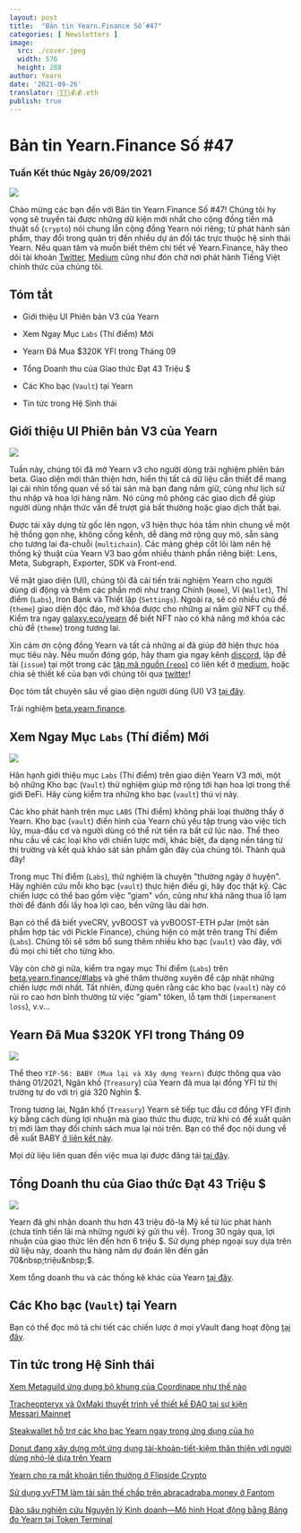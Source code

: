 ```yaml
---
layout: post
title:  "Bản tin Yearn.Finance Số #47"
categories: [ Newsletters ]
image:
  src: ./cover.jpeg
  width: 576
  height: 288
author: Yearn
date: '2021-09-26'
translator: 🤖💵💵💰💰.eth
publish: true
---
```


# Bản tin Yearn.Finance Số #47

### Tuần Kết thúc Ngày 26/09/2021

![](/_posts/_newsletters/Yearn-Finance-Newsletter-47/cover.jpeg?w=880&h=440)

Chào mừng các bạn đến với Bản tin Yearn.Finance Số #47! Chúng tôi hy vọng sẽ truyền tải được những dữ kiện mới nhất cho cộng đồng tiền mã thuật số (`crypto`) nói chung lẫn cộng đồng Yearn nói riêng; từ phát hành sản phẩm, thay đổi trong quản trị đến nhiều dự án đối tác trực thuộc hệ sinh thái Yearn. Nếu quan tâm và muốn biết thêm chi tiết về Yearn.Finance, hãy theo dõi tài khoản [Twitter](https://twitter.com/iearnfinance), [Medium](https://medium.com/iearn) cũng như đón chờ nơi phát hành Tiếng Việt chính thức của chúng tôi.

## Tóm tắt

- Giới thiệu UI Phiên bản V3 của Yearn

- Xem Ngay Mục `Labs` (Thí điểm) Mới

- Yearn Đã Mua $320K YFI trong Tháng 09

- Tổng Doanh thu của Giao thức Đạt 43&nbsp;Triệu&nbsp;$

- Các Kho bạc (`Vault`) tại Yearn

- Tin tức trong Hệ Sinh thái


## Giới thiệu UI Phiên bản V3 của Yearn

![](/_posts/_newsletters/Yearn-Finance-Newsletter-47/image2.jpg)

Tuần này, chúng tôi đã mở Yearn v3 cho người dùng trải nghiệm phiên bản beta. Giao diện mới thân thiện hơn, hiển thị tất cả dữ liệu cần thiết để mang lại cái nhìn tổng quan về số tài sản mà bạn đang nắm giữ, cũng như lịch sử thu nhập và hoa lợi hàng năm. Nó cũng mô phỏng các giao dịch để giúp người dùng nhận thức vấn đề trượt giá bất thường hoặc giao dịch thất bại.

Được tái xây dựng từ gốc lên ngọn, v3 hiện thực hóa tầm nhìn chung về một hệ thống gọn nhẹ, không cồng kềnh, dễ dàng mở rộng quy mô, sẵn sàng cho tương lai đa-chuỗi (`multichain`). Các mảng ghép cốt lõi làm nên hệ thống kỹ thuật của Yearn V3 bao gồm nhiều thành phần riêng biệt: Lens, Meta, Subgraph, Exporter, SDK và Front-end. 

Về mặt giao diện (UI), chúng tôi đã cải tiến trải nghiệm Yearn cho người dùng di động và thêm các phần mới như trang Chính (`Home`), Ví (`Wallet`), Thí điểm (`Labs`), Iron Bank và Thiết lập (`Settings`). Ngoài ra, sẽ có nhiều chủ đề (`theme`) giao diện độc đáo, mở khóa được cho những ai nắm giữ NFT cụ thể. Kiểm tra ngay [galaxy.eco/yearn](https://galaxy.eco/yearn) để biết NFT nào có khả năng mở khóa các chủ đề (`theme`) trong tương lai.

Xin cảm ơn cộng đồng Yearn và tất cả những ai đã giúp đỡ hiện thực hóa mục tiêu này. Nếu muốn đóng góp, hãy tham gia ngay kênh [discord](https://discord.gg/8rF374XkXy), lập đề tài (`issue`) tại một trong các [tập mã nguồn (`repo`)](https://github.com/yearn) có liên kết ở [medium](https://medium.com/iearn/yearn-ui-v3-0-a194355bdb1f), hoặc chia sẻ thiết kế của bạn với chúng tôi qua [twitter](https://twitter.com/iearnfinance)!

Đọc tóm tắt chuyên sâu về giao diện người dùng (UI) V3 [tại đây](https://medium.com/iearn/yearn-ui-v3-0-a194355bdb1f).

Trải nghiệm [beta.yearn.finance](https://beta.yearn.finance/).

## Xem Ngay Mục `Labs` (Thí điểm) Mới

![](/_posts/_newsletters/Yearn-Finance-Newsletter-47/image3.jpg)

Hân hạnh giới thiệu mục `Labs` (Thí điểm) trên giao diện Yearn V3 mới, một bộ những Kho bạc (`Vault`) thử nghiệm giúp mở rộng tới hạn hoa lợi trong thế giới ĐeFi. Hãy cùng kiểm tra những kho bạc (`vault`) thú vị này.

Các kho phát hành trên mục `LABS` (Thí điểm) không phải loại thường thấy ở Yearn. Kho bạc (`vault`) điển hình của Yearn chủ yếu tập trung vào việc tích lũy, mua-đầu cơ và người dùng có thể rút tiền ra bất cứ lúc nào. Thể theo nhu cầu về các loại kho với chiến lược mới, khác biệt, đa dạng nền tảng từ thị trường và kết quả khảo sát sản phẩm gần đây của chúng tôi. Thành quả đây!

Trong mục Thí điểm (`Labs`), thử nghiệm là chuyện "thường ngày ở huyện". Hãy nghiên cứu mỗi kho bạc (`vault`) thực hiện điều gì, hãy đọc thật kỹ. Các chiến lược có thể bao gồm việc "giam" vốn, cũng như khả năng thua lỗ lạm thời để đánh đổi lấy hoa lợi cao, bền vững lâu dài hơn.

Bạn có thể đã biết yveCRV, yvBOOST và yvBOOST-ETH&nbsp;pJar (một sản phẩm hợp tác với Pickle&nbsp;Finance), chúng hiện có mặt trên trang Thí điểm (`Labs`). Chúng tôi sẽ sớm bổ sung thêm nhiều kho bạc (`vault`) vào đây, với đủ mọi chi tiết cho từng kho.

Vậy còn chờ gì nữa, kiểm tra ngay mục Thí điểm (`Labs`) trên [beta.yearn.finance/#labs](https://beta.yearn.finance/#/labs) và ghé thăm thường xuyên để cập nhật những chiến lược mới nhất. Tất nhiên, đừng quên rằng các kho bạc (`vault`) này có rủi ro cao hơn bình thường từ việc "giam" tôken, lỗ tạm thời (`impermanent loss`), v.v...

## Yearn Đã Mua $320K YFI trong Tháng 09

![](/_posts/_newsletters/Yearn-Finance-Newsletter-47/image4.jpg)

Thể theo `YIP-56: BABY (Mua lại và Xây dựng Yearn)` được thông qua vào tháng 01/2021, Ngân khố (`Treasury`) của Yearn đã mua lại đồng YFI từ thị trường tự do với trị giá 320&nbsp;Nghìn&nbsp;$.

Trong tương lai, Ngân khố (`Treasury`) Yearn sẽ tiếp tục đầu cơ đồng YFI định kỳ bằng cách dùng lợi nhuận mà giao thức thu được, trừ khi có đề xuất quản trị mới làm thay đổi chính sách mua lại nói trên. Bạn có thể đọc nội dung về đề xuất BABY [ở liên kết này](https://snapshot.org/#/yearn/proposal/Qmb6gBzjvgLMazSrQQGVcjutLNdkVyM2Lh6yckMzdoaHWZ). 

Mọi dữ liệu liên quan đến việc mua lại được đăng tải [tại đây](https://www.yfistats.com/financials/YFIBuybacks.html).

## Tổng Doanh thu của Giao thức Đạt 43&nbsp;Triệu&nbsp;$

![](/_posts/_newsletters/Yearn-Finance-Newsletter-47/image5.jpg)

Yearn đã ghi nhận doanh thu hơn 43&nbsp;triệu&nbsp;đô-la&nbsp;Mỹ kể từ lúc phát hành (chưa tính tiền lãi mà những người ký gửi thu về). Trong 30 ngày qua, lợi nhuận của giao thức lên đến hơn 6&nbsp;triệu&nbsp;$. Sử dụng phép ngoại suy dựa trên dữ liệu này, doanh thu hàng năm dự đoán lên đến gần 70&nbsp;triệu&nbsp;$. 

Xem tổng doanh thu và các thống kê khác của Yearn [tại đây](https://www.yfistats.com/).

## Các Kho bạc (`Vault`) tại Yearn

Bạn có thể đọc mô tả chi tiết các chiến lược ở mọi yVault đang hoạt động [tại đây](https://medium.com/yearn-state-of-the-vaults/the-vaults-at-yearn-9237905ffed3).

## Tin tức trong Hệ Sinh thái

[Xem Metaguild ứng dụng bộ khung của Coordinape như thế nào](https://twitter.com/metaguildcom/status/1440368717888557068)

[Tracheopteryx và 0xMaki thuyết trình về thiết kế ĐAO tại sự kiện Messari&nbsp;Mainnet](https://twitter.com/MessariCrypto/status/1440412651457110020)

[Steakwallet hỗ trợ các kho bạc Yearn ngay trong ứng dụng của họ](https://twitter.com/steakwallet/status/1440734147194994694)

[Donut đang xây dựng một ứng dụng tài-khoản-tiết-kiệm thân thiện với người dùng nhỏ-lẻ dựa trên Yearn](https://twitter.com/bantg/status/1438680337735987209)

[Yearn cho ra mắt khoản tiền thưởng ở Flipside&nbsp;Crypto](https://twitter.com/flipsidecrypto/status/1438613782507446273)

[Sử dụng yvFTM làm tài sản thế chấp trên abracadraba.money ở Fantom](https://twitter.com/MIM_Spell/status/1441912161001820161?s=20)

[Đào sâu nghiên cứu Nguyên lý Kinh doanh—Mô hình Hoạt động bằng Bảng đo Yearn tại Token&nbsp;Terminal](https://twitter.com/iearnfinance/status/1441179921523507200)
